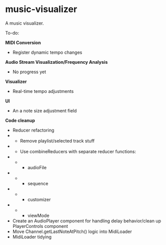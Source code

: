 # music-visualizer
A music visualizer.

To-do:

**MIDI Conversion**
* Register dynamic tempo changes

**Audio Stream Visualization/Frequency Analysis**
* No progress yet

**Visualizer**
* Real-time tempo adjustments

**UI**
* An a note size adjustment field

**Code cleanup**
* Reducer refactoring
* - Remove playlist/selected track stuff
* - Use combineReducers with separate reducer functions:
* - - audioFile
* - - sequence
* - - customizer
* - - viewMode
* Create an AudioPlayer component for handling delay behavior/clean up PlayerControls component
* Move Channel.getLastNoteAtPitch() logic into MidiLoader
* MidiLoader tidying
